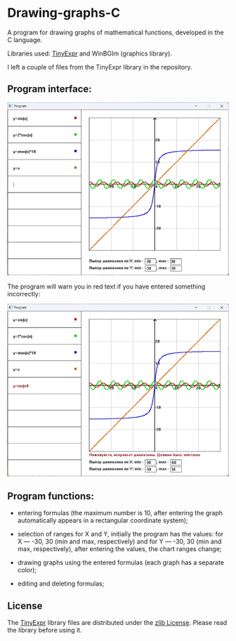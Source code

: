 # Drawing-graphs-C
A program for drawing graphs of mathematical functions, developed in the C language.

Libraries used: [TinyExpr](https://github.com/codeplea/tinyexpr) and WinBGIm (graphics library).

I left a couple of files from the TinyExpr library in the repository.

## Program interface:
![first](https://github.com/Kostya-Vologin/Drawing-graphs-C/blob/main/pictures/first.png)

The program will warn you in red text if you have entered something incorrectly:

![second](https://github.com/Kostya-Vologin/Drawing-graphs-C/blob/main/pictures/second.png)

## Program functions:
* entering formulas (the maximum number is 10, after entering the graph automatically appears in a rectangular coordinate system);

* selection of ranges for X and Y, initially the program has the values: for X &mdash; -30, 30 (min and max, respectively) and for Y &mdash; -30, 30 (min and max, respectively), after entering the values, the chart ranges change;

* drawing graphs using the entered formulas (each graph has a separate color);

* editing and deleting formulas;

## License
The [TinyExpr](https://github.com/codeplea/tinyexpr) library files are distributed under the [zlib License](https://choosealicense.com/licenses/zlib/). Please read the library before using it.
